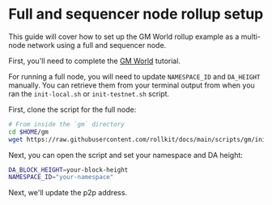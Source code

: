 # Full and sequencer node rollup setup

This guide will cover how to set up the GM World rollup example as
a multi-node network using a full and sequencer node.

First, you'll need to complete the [GM World](./gm-world) tutorial.

For running a full node, you will need to update `NAMESPACE_ID` and
`DA_HEIGHT` manually. You can retrieve them from your terminal output
from when you ran the `init-local.sh` or `init-testnet.sh` script.

First, clone the script for the full node:

```bash
# From inside the `gm` directory
cd $HOME/gm
wget https://raw.githubusercontent.com/rollkit/docs/main/scripts/gm/init-full-node.sh
```

Next, you can open the script and set your namespace and DA height:

```sh
DA_BLOCK_HEIGHT=your-block-height
NAMESPACE_ID="your-namespace"
```

Next, we'll update the p2p address.

